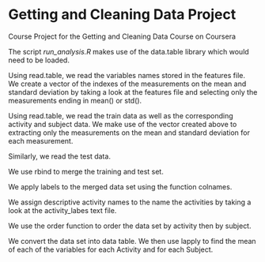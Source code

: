 # Getting and Cleaning Data Project
Course Project for the Getting and Cleaning Data Course on Coursera

The script *run_analysis.R* makes use of the data.table library which would need to be loaded.

Using read.table, we read the variables names stored in the features file.
We create a vector of the indexes of the measurements on the mean and standard deviation by taking a look at the features file and selecting only the measurements ending in mean() or std().

Using read.table, we read the train data as well as the corresponding activity and subject data. We make use of the vector created above to extracting only the measurements on the mean and standard deviation for each measurement.

Similarly, we read the test data.

We use rbind to merge the training and test set.

We apply labels to the merged data set using the function colnames.

We assign descriptive activity names to the name the activities by taking a look at the activity_labes text file.

We use the order function to order the data set by activity then by subject.

We convert the data set into data table. We then use lapply to find the mean of each of the variables for each Activity and for each Subject.

